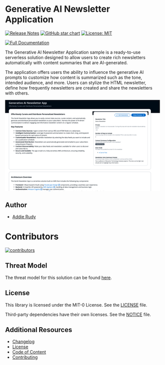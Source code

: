 # Generative AI Newsletter Application
[![Release Notes](https://img.shields.io/github/v/release/aws-samples/generative-ai-newsletter-app)](https://github.com/aws-samples/generative-ai-newsletter-app/releases)
[![GitHub star chart](https://img.shields.io/github/stars/aws-samples/generative-ai-newsletter-app?style=social)](https://star-history.com/#aws-samples/generative-ai-newsletter-app)
[![License: MIT](https://img.shields.io/badge/License-MIT-yellow.svg)](https://opensource.org/licenses/MIT)

[![Full Documentation](https://img.shields.io/badge/Full%20Documentation-blue?style=for-the-badge&logo=Vite&logoColor=white)](https://aws-samples.github.io/generative-ai-newsletter-app/)


The Generative AI Newsletter Application sample is a ready-to-use serverless solution designed to allow users to create rich newsletters automatically with content summaries that are AI-generated. 

The application offers users the ability to influence the generative AI prompts to customize how content is summarized such as the tone, intended audience, and more. Users can stylize the HTML newsletter, define how frequently newsletters are created and share the newsletters with others. 

![Generative AI Newsletter Application Welcome Page](./pages/images/Generative-AI-Newsletter-App-Landing-Image.png)


## Author

* [Addie Rudy](https://www.linkedin.com/in/addierudy/)

# Contributors
[![contributors](https://contrib.rocks/image?repo=aws-samples/generative-ai-newsletter-app&max=2000)](https://github.com/aws-samples/generative-ai-newsletter-app/graphs/contributors)

## Threat Model

The threat model for this solution can be found [here](https://aws-samples.github.io/generative-ai-newsletter-app/threat-model).

## License

This library is licensed under the MIT-0 License. See the [LICENSE](LICENSE) file. 

Third-party dependencies have their own licenses. See the [NOTICE](NOTICE) file.

## Additional Resources

- [Changelog](CHANGELOG.md)
- [License](LICENSE)
- [Code of Content](CODE_OF_CONDUCT.md)
- [Contributing](CONTRIBUTING.md)